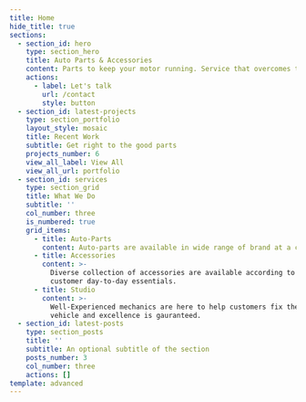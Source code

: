```yaml
---
title: Home
hide_title: true
sections:
  - section_id: hero
    type: section_hero
    title: Auto Parts & Accessories
    content: Parts to keep your motor running. Service that overcomes the competition.
    actions:
      - label: Let's talk
        url: /contact
        style: button
  - section_id: latest-projects
    type: section_portfolio
    layout_style: mosaic
    title: Recent Work
    subtitle: Get right to the good parts
    projects_number: 6
    view_all_label: View All
    view_all_url: portfolio
  - section_id: services
    type: section_grid
    title: What We Do
    subtitle: ''
    col_number: three
    is_numbered: true
    grid_items:
      - title: Auto-Parts
        content: Auto-parts are available in wide range of brand at a convenient cost.
      - title: Accessories
        content: >-
          Diverse collection of accessories are available according to the
          customer day-to-day essentials.
      - title: Studio
        content: >-
          Well-Experienced mechanics are here to help customers fix their
          vehicle and excellence is gauranteed.
  - section_id: latest-posts
    type: section_posts
    title: ''
    subtitle: An optional subtitle of the section
    posts_number: 3
    col_number: three
    actions: []
template: advanced
---
```

